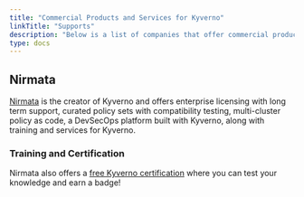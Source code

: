 ```yaml
---
title: "Commercial Products and Services for Kyverno"
linkTitle: "Supports"
description: "Below is a list of companies that offer commercial products and services for Kyverno."
type: docs
---
```


## Nirmata

[Nirmata](https://nirmata.com/) is the creator of Kyverno and offers enterprise licensing with long term support, curated policy sets with compatibility testing, multi-cluster policy as code, a DevSecOps platform built with Kyverno, along with training and services for Kyverno.

### Training and Certification

Nirmata also offers a [free Kyverno certification](https://learn.nirmata.com/explore) where you can test your knowledge and earn a badge!
